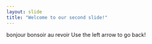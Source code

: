 ```yaml
---
layout: slide
title: "Welcome to our second slide!"
---
```

bonjour bonsoir au revoir
Use the left arrow to go back!
